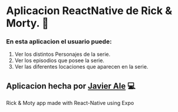 Aplicacion ReactNative de Rick & Morty. :iphone:
====

### En esta aplicacion el usuario puede:

1. Ver los distintos Personajes de la serie.
2. Ver los episodios que posee la serie.
3. Ver las diferentes locaciones que aparecen en la serie.


## Aplicacion hecha por [Javier Ale](www.linkedin.com/in/javieragustinale) :computer:

Rick & Moty app made with React-Native using Expo
